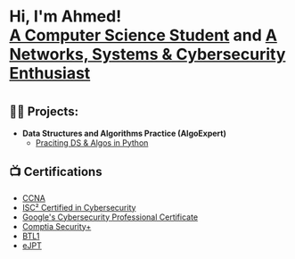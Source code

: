 <h1>Hi, I'm Ahmed! <br/> <a href="https://www.linkedin.com/in/ahmedcisse/">A Computer Science Student</a> and  <a href="https://github.com/ahmedcisse"> A Networks, Systems & Cybersecurity Enthusiast</a>  <h1>

<h2>👨‍💻 Projects:</h2>

- <b>Data Structures and Algorithms Practice (AlgoExpert)</b>
  - [Praciting DS & Algos in Python](https://github.com/joshmadakor1/Algorithms-Practice)

<h2>📺 Certifications </h2>

- [CCNA]()
- [ISC² Certified in Cybersecurity]()
- [Google's Cybersecurity Professional Certificate]()
- [Comptia Security+]()
- [BTL1]()
- [eJPT]()
  
  

<!--

Here are some ideas to get you started:

- 🔭 I’m currently working on ...
- 🌱 I’m currently learning ...
- 👯 I’m looking to collaborate on ...
- 🤔 I’m looking for help with ...
- 💬 Ask me about ...
- 📫 How to reach me: ...
- 😄 Pronouns: ...
- ⚡ Fun fact: ...
-->
